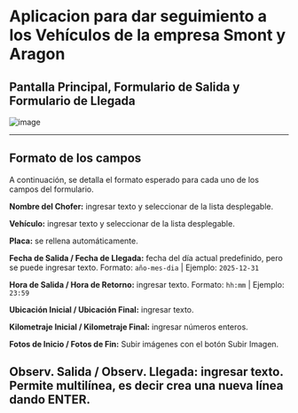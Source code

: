 # Aplicacion para dar seguimiento a los Vehículos de la empresa Smont y Aragon

## Pantalla Principal, Formulario de Salida y Formulario de Llegada
![image](https://github.com/user-attachments/assets/c384764f-65a4-4f49-8cf8-ed824367d296)

---
## Formato de los campos

A continuación, se detalla el formato esperado para cada uno de los campos del formulario.

**Nombre del Chofer:** ingresar texto y seleccionar de la lista desplegable.

**Vehículo:** ingresar texto y seleccionar de la lista desplegable.

**Placa:** se rellena automáticamente.

**Fecha de Salida / Fecha de Llegada:** fecha del día actual predefinido, pero se puede ingresar texto. Formato: `año-mes-dia` | Ejemplo: `2025-12-31`

**Hora de Salida / Hora de Retorno:** ingresar texto. Formato: `hh:mm` | Ejemplo: `23:59`

**Ubicación Inicial / Ubicación Final:** ingresar texto.

**Kilometraje Inicial / Kilometraje Final:** ingresar números enteros.

**Fotos de Inicio / Fotos de Fin:** Subir imágenes con el botón Subir Imagen.

**Observ. Salida / Observ. Llegada:** ingresar texto. Permite multilínea, es decir crea una nueva línea dando ENTER.
---
